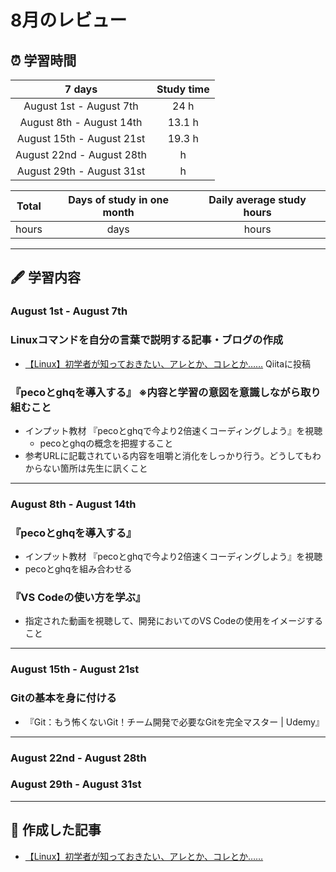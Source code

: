 # 8月のレビュー
## ⏰ 学習時間
| 7 days | Study time |
| :---: | :---: |
| August 1st - August 7th | 24 h |
| August 8th - August 14th | 13.1 h |
| August 15th - August 21st | 19.3 h |
| August 22nd - August 28th |  h |
| August 29th - August 31st |  h |

| Total | Days of study in one month | Daily average study hours |
| :---: | :---: | :---: |
|  hours |  days |  hours |
---


## 🖋️ 学習内容
### August 1st - August 7th
### Linuxコマンドを自分の言葉で説明する記事・ブログの作成
  - [【Linux】初学者が知っておきたい、アレとか、コレとか……](https://qiita.com/YSWEngineer/items/52370b37486f5907fc87 "【Linux】初学者が知っておきたい、アレとか、コレとか……") Qiitaに投稿

### 『pecoとghqを導入する』 ※内容と学習の意図を意識しながら取り組むこと
  - インプット教材 『pecoとghqで今より2倍速くコーディングしよう』を視聴
    - pecoとghqの概念を把握すること
  - 参考URLに記載されている内容を咀嚼と消化をしっかり行う。どうしてもわからない箇所は先生に訊くこと
---


### August 8th - August 14th
### 『pecoとghqを導入する』
  - インプット教材 『pecoとghqで今より2倍速くコーディングしよう』を視聴
  - pecoとghqを組み合わせる

### 『VS Codeの使い方を学ぶ』
  - 指定された動画を視聴して、開発においてのVS Codeの使用をイメージすること
---


### August 15th - August 21st
### Gitの基本を身に付ける
  - 『Git：もう怖くないGit！チーム開発で必要なGitを完全マスター | Udemy』
---


### August 22nd - August 28th
### August 29th - August 31st
---


## 📰 作成した記事
- [【Linux】初学者が知っておきたい、アレとか、コレとか……](https://qiita.com/YSWEngineer/items/52370b37486f5907fc87 "【Linux】初学者が知っておきたい、アレとか、コレとか……")
